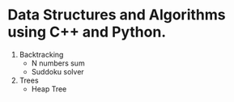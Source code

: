 # Data Structures and Algorithms using C++ and Python.
1. Backtracking
	- N numbers sum
	- Suddoku solver
2. Trees
	- Heap Tree